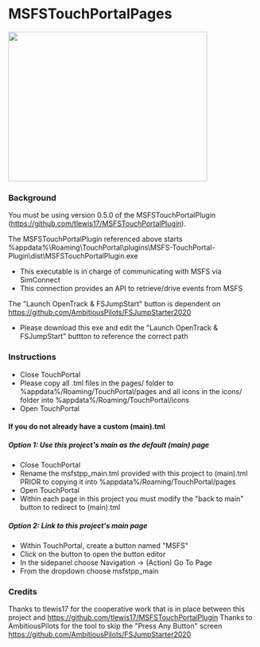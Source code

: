 # MSFSTouchPortalPages

<img src="https://user-images.githubusercontent.com/31976175/94336558-3663e780-ffb2-11ea-872a-36ae009ab90f.png" width="400px" height="300px">

### Background
You must be using version 0.5.0 of the MSFSTouchPortalPlugin (https://github.com/tlewis17/MSFSTouchPortalPlugin).

The MSFSTouchPortalPlugin referenced above starts %appdata%\Roaming\TouchPortal\plugins\MSFS-TouchPortal-Plugin\dist\MSFSTouchPortalPlugin.exe
- This executable is in charge of communicating with MSFS via SimConnect
- This connection provides an API to retrieve/drive events from MSFS

The "Launch OpenTrack & FSJumpStart" button is dependent on https://github.com/AmbitiousPilots/FSJumpStarter2020
- Please download this exe and edit the "Launch OpenTrack & FSJumpStart" buttton to reference the correct path

### Instructions
- Close TouchPortal
- Please copy all .tml files in the pages/ folder to %appdata%/Roaming/TouchPortal/pages and all icons in the icons/ folder into %appdata%/Roaming/TouchPortal/icons
- Open TouchPortal

#### If you do not already have a custom (main).tml
##### Option 1: Use this project's main as the default (main) page
- Close TouchPortal
- Rename the msfstpp_main.tml provided with this project to (main).tml PRIOR to copying it into %appdata%/Roaming/TouchPortal/pages
- Open TouchPortal
- Within each page in this project you must modify the "back to main" button to redirect to (main).tml
##### Option 2: Link to this project's main page
- Within TouchPortal, create a button named "MSFS"
- Click on the button to open the button editor
- In the sidepanel choose Navigation ->  (Action) Go To Page 
- From the dropdown choose msfstpp_main

### Credits
Thanks to tlewis17 for the cooperative work that is in place between this project and https://github.com/tlewis17/MSFSTouchPortalPlugin
Thanks to AmbitiousPilots for the tool to skip the "Press Any Button" screen https://github.com/AmbitiousPilots/FSJumpStarter2020

